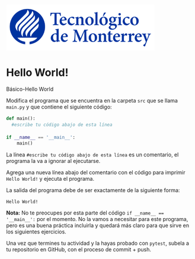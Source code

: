 ![Tec de Monterrey](../../images/logotecmty.png)
# Hello World!
Básico-Hello World

Modifica el programa que se encuentra en la carpeta `src` que se llama
`main.py` y que contiene el siguiente código:

```python
def main():
  #escribe tu código abajo de esta línea

if __name__ == '__main__':
    main()
```

La línea `#escribe tu código abajo de esta línea` es un comentario,
el programa la va a ignorar al ejecutarse.

Agrega una nueva línea abajo del comentario con el código para imprimir
`Hello World!` y ejecuta el programa.

La salida del programa debe de ser exactamente de la siguiente forma:

```plaintext
Hello World!
```

**Nota:** No te preocupes por esta parte del código
`if __name__ == '__main__':` por el momento.
No la vamos a necesitar para este programa, pero es una buena práctica
incluirla y quedará más claro para que sirve en los siguientes ejercicios.

Una vez que termines tu actividad y la hayas probado con `pytest`,
subela a tu repositorio en GitHub, con el proceso de commit + push.
